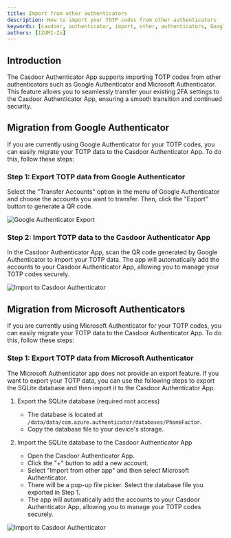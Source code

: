```yaml
---
title: Import from other authenticators
description: How to import your TOTP codes from other authenticators
keywords: [casdoor, authenticator, import, other, authenticators, Google Authenticator, Microsoft Authenticator]
authors: [IZUMI-Zu]
---
```


## Introduction

The Casdoor Authenticator App supports importing TOTP codes from other authenticators such as Google Authenticator and Microsoft Authenticator. This feature allows you to seamlessly transfer your existing 2FA settings to the Casdoor Authenticator App, ensuring a smooth transition and continued security.

## Migration from Google Authenticator

If you are currently using Google Authenticator for your TOTP codes, you can easily migrate your TOTP data to the Casdoor Authenticator App. To do this, follow these steps:

### Step 1: Export TOTP data from Google Authenticator

Select the "Transfer Accounts" option in the menu of Google Authenticator and choose the accounts you want to transfer. Then, click the "Export" button to generate a QR code.

![Google Authenticator Export](/img/configuration/import-from-other-authenticators/google-export.png)

### Step 2: Import TOTP data to the Casdoor Authenticator App

In the Casdoor Authenticator App, scan the QR code generated by Google Authenticator to import your TOTP data. The app will automatically add the accounts to your Casdoor Authenticator App, allowing you to manage your TOTP codes securely.

![Import to Casdoor Authenticator](/img/configuration/import-from-other-authenticators/import-google-totp.gif)

## Migration from Microsoft Authenticators

If you are currently using Microsoft Authenticator for your TOTP codes, you can easily migrate your TOTP data to the Casdoor Authenticator App. To do this, follow these steps:

### Step 1: Export TOTP data from Microsoft Authenticator

The Microsoft Authenticator app does not provide an export feature. If you want to export your TOTP data, you can use the following steps to export the SQLite database and then import it to the Casdoor Authenticator App.

1. Export the SQLite database (required root access)

   - The database is located at `/data/data/com.azure.authenticator/databases/PhoneFactor`.
   - Copy the database file to your device's storage.

2. Import the SQLite database to the Casdoor Authenticator App

   - Open the Casdoor Authenticator App.
   - Click the "+" button to add a new account.
   - Select "Import from other app" and then select Microsoft Authenticator.
   - There will be a pop-up file picker. Select the database file you exported in Step 1.
   - The app will automatically add the accounts to your Casdoor Authenticator App, allowing you to manage your TOTP codes securely.

![Import to Casdoor Authenticator](/img/configuration/import-from-other-authenticators/import-totp.gif)
